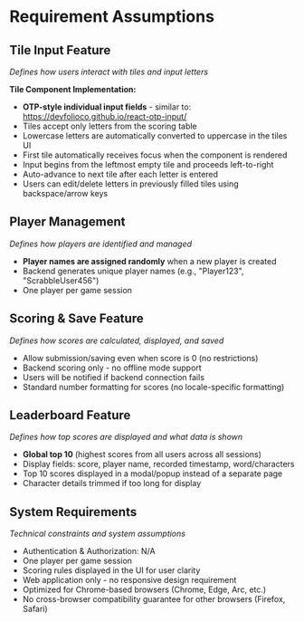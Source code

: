# Requirement Assumptions

## Tile Input Feature
*Defines how users interact with tiles and input letters*

**Tile Component Implementation:**
- **OTP-style individual input fields** - similar to: https://devfolioco.github.io/react-otp-input/
- Tiles accept only letters from the scoring table
- Lowercase letters are automatically converted to uppercase in the tiles UI
- First tile automatically receives focus when the component is rendered
- Input begins from the leftmost empty tile and proceeds left-to-right
- Auto-advance to next tile after each letter is entered
- Users can edit/delete letters in previously filled tiles using backspace/arrow keys

## Player Management
*Defines how players are identified and managed*

- **Player names are assigned randomly** when a new player is created
- Backend generates unique player names (e.g., "Player123", "ScrabbleUser456")
- One player per game session

## Scoring & Save Feature
*Defines how scores are calculated, displayed, and saved*

- Allow submission/saving even when score is 0 (no restrictions)
- Backend scoring only - no offline mode support
- Users will be notified if backend connection fails
- Standard number formatting for scores (no locale-specific formatting)

## Leaderboard Feature
*Defines how top scores are displayed and what data is shown*

- **Global top 10** (highest scores from all users across all sessions)
- Display fields: score, player name, recorded timestamp, word/characters
- Top 10 scores displayed in a modal/popup instead of a separate page
- Character details trimmed if too long for display

## System Requirements
*Technical constraints and system assumptions*

- Authentication & Authorization: N/A
- One player per game session
- Scoring rules displayed in the UI for user clarity
- Web application only - no responsive design requirement
- Optimized for Chrome-based browsers (Chrome, Edge, Arc, etc.)
- No cross-browser compatibility guarantee for other browsers (Firefox, Safari)